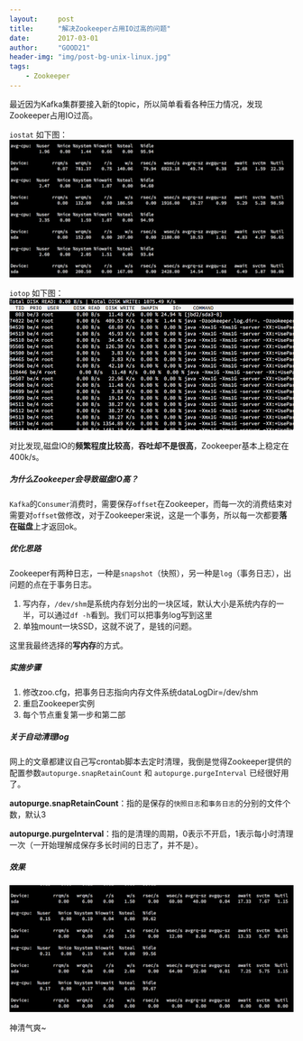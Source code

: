 ```yaml
---
layout:     post
title:      "解决Zookeeper占用IO过高的问题"
date:       2017-03-01
author:     "GOOD21"
header-img: "img/post-bg-unix-linux.jpg"
tags:
    - Zookeeper
---
```


最近因为Kafka集群要接入新的topic，所以简单看看各种压力情况，发现Zookeeper占用IO过高。

`iostat` 如下图：
![1.png](/img/in-post/fix-zookeeper-io/1.png)

`iotop` 如下图：
![2.png](/img/in-post/fix-zookeeper-io/2.png)

对比发现,磁盘IO的**频繁程度比较高**，**吞吐却不是很高**，Zookeeper基本上稳定在400k/s。

##### 为什么Zookeeper会导致磁盘IO高？
`Kafka`的`Consumer`消费时，需要保存`offset`在Zookeeper，而每一次的消费结束对需要对`offset`做修改，对于Zookeeper来说，这是一个事务，所以每一次都要**落在磁盘**上才返回ok。

##### 优化思路
Zookeeper有两种日志，一种是`snapshot`（快照），另一种是`log`（事务日志），出问题的点在于事务日志。

1. 写内存，`/dev/shm`是系统内存划分出的一块区域，默认大小是系统内存的一半，可以通过`df -h`看到。我们可以把事务log写到这里
2. 单独mount一块SSD，这就不说了，是钱的问题。

这里我最终选择的**写内存**的方式。

##### 实施步骤
1. 修改zoo.cfg，把事务日志指向内存文件系统dataLogDir=/dev/shm
2. 重启Zookeeper实例
3. 每个节点重复第一步和第二部

##### 关于自动清理log
网上的文章都建议自己写crontab脚本去定时清理，我倒是觉得Zookeeper提供的配置参数`autopurge.snapRetainCount` 和 `autopurge.purgeInterval` 已经很好用了。

**autopurge.snapRetainCount**：指的是保存的`快照日志`和`事务日志`的分别的文件个数，默认3

**autopurge.purgeInterval**：指的是清理的周期，0表示不开启，1表示每小时清理一次（一开始理解成保存多长时间的日志了，并不是）。

##### 效果
![3.png](/img/in-post/fix-zookeeper-io/3.png)

神清气爽~

